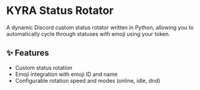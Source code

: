 # KYRA Status Rotator

A dynamic Discord custom status rotator written in Python, allowing you to automatically cycle through statuses with emoji using your token.


## ✨ Features

- Custom status rotation
- Emoji integration with emoji ID and name
- Configurable rotation speed and modes (online, idle, dnd)